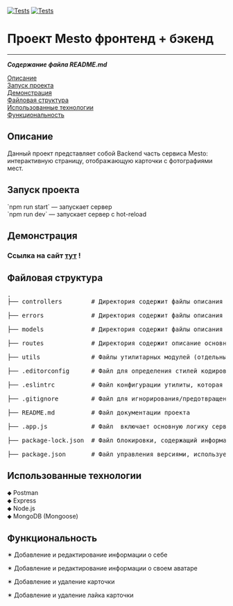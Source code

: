 [![Tests](../../actions/workflows/tests-13-sprint.yml/badge.svg)](../../actions/workflows/tests-13-sprint.yml) [![Tests](../../actions/workflows/tests-14-sprint.yml/badge.svg)](../../actions/workflows/tests-14-sprint.yml)
# Проект Mesto фронтенд + бэкенд
---
**_Содержание файла README.md_**

<p>
<a href="#description">Описание</a>
<br>
<a href="#start">Запуск проекта</a>
<br>
<a href="#demo">Демонстрация</a>
<br>
<a href="#file_structure">Файловая структура</a>
<br>
<a href="#technologies">Использованные технологии</a>
<br>
<a href="#functionality">Функциональность</a>
</p>

<div id="description"></div>
<h2>Описание</h2>
<p>Данный проект представляет собой Backend часть сервиса Mesto: интерактивную страницу, отображающую карточки с фотографиями мест.</p>

<div id="start"></div>
<h2>Запуск проекта</h2>
<p>`npm run start` — запускает сервер</br>  
`npm run dev` — запускает сервер с hot-reload</p>

<div id="demo"></div>
<h2>Демонстрация</h2>
<h3>Ссылка на сайт <a href="https://almatanastasia.github.io/express-mesto-gha/">тут</a> !</h3>

<div id="file_structure"></div>
<h2>Файловая структура</h2>
<pre>
.
├── controllers        # Директория содержит файлы описания моделей пользователя и карточки<br>
├── errors             # Директория содержит файлы описания ошибок<br>
├── models             # Директория содержит файлы описания схем пользователя и карточки<br>
├── routes             # Директория содержит описание основных роутов для пользователя и карточки<br>
├── utils              # Файлы утилитарных модулей (отдельные функции и константы)<br>
├── .editorconfig      # Файл для определения стилей кодирования и набора подключаемых модулей текстового редактора<br>
├── .eslintrc          # Файл конфигурации утилиты, которая может анализировать написанный код (ESLint)<br>
├── .gitignore         # Файл для игнорирования/предотвращения передачи файлов<br>
├── README.md          # Файл документации проекта<br>
├── .app.js            # Файл  включает основную логику сервера, запуск и подключение к базе данных<br>
├── package-lock.json  # Файл блокировки, содержащий информацию о зависимостях/пакетах с их точными номерами версий<br>
├── package.json       # Файл управления версиями, используемый для установки нескольких пакетов в проекте
</pre>

<div id="technologies"></div>
<h2>Использованные технологии</h2>
<p>
⬥ Postman <br>
⬥ Express<br>
⬥ Node.js<br>
⬥ MongoDB (Mongoose)
</p>
  
<div id="functionality"></div>
<h2>Функциональность</h2>
<p>✶ Добавление и редактирование информации о себе</p>
<p>✶ Добавление и редактирование информации о своем аватаре</p>
<p>✶ Добавление и удаление карточки</p>
<p>✶ Добавление и удаление лайка карточки</p>
